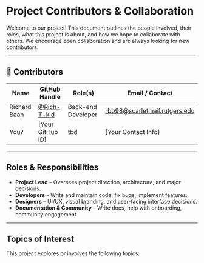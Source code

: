 #  Project Contributors & Collaboration

Welcome to our project! This document outlines the people involved, their roles, what this project is about, and how we hope to collaborate with others. We encourage open collaboration and are always looking for new contributors.

---

## 👥 Contributors

| Name            | GitHub Handle         | Role(s)              | Email / Contact                |
|-----------------|-----------------------|----------------------|--------------------------------|
| Richard Baah| [@Rich-T-kid](#) | Back-end Developer   | rbb98@scarletmail.rutgers.edu  |
| You?            | [Your GitHub ID]      | tbd          | [Your Contact Info]            |

---

##  Roles & Responsibilities

- **Project Lead** – Oversees project direction, architecture, and major decisions.  
- **Developers** – Write and maintain code, fix bugs, implement features.  
- **Designers** – UI/UX, visual branding, and user-facing interface decisions.  
- **Documentation & Community** – Write docs, help with onboarding, community engagement.  

---

##  Topics of Interest

This project explores or involves the following topics:

